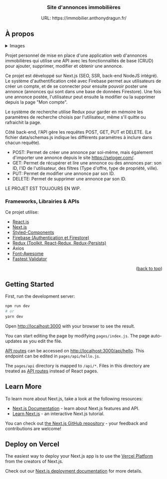 <div id="top"></div>
<br />
<div align="center">
  <h3 align="center">Site d'annonces immobilières</h3>

  <p align="center">
    URL: https://immobilier.anthonydragun.fr/
  </p>
</div>

<!-- ABOUT THE PROJECT -->
## À propos

<details class="images">
  <summary>Images</summary>
  <img align="top" src="home_desktop.jpeg" name="Page d'accueil grands écrans">
  <img align="top" src="search_desktop.jpeg" name="Page de recherche grands écrans">
  <img align="top" src="home_mobile.jpeg" name="Page d'accueil petits écrans">
  <img align="top" src="search_mobile.jpeg" name="Page de recherche petits écrans">
  <img align="top" src="speed_insight.jpg" name="Speed insight">
</details>

Projet personnel de mise en place d'une application web d'annonces immobilières qui utilise une API avec les fonctionnalités de base (CRUD) pour ajouter, supprimer, modifier et obtenir une annonce.

Ce projet est développé sur Next.js (SEO, SSR, back-end NodeJS intégré). Le système d'authentification créé avec Firebase permet aux utilisateurs de créer un compte, et de se connecter pour ensuite pouvoir poster une annonce (annonces qui sont dans une base de données Firestore). Une fois une annonce postée, l'utilisateur peut ensuite la modifier ou la supprimer depuis la page "Mon compte".

Le système de recherche utilise Redux pour garder en mémoire les paramètres de recherche choisis par l'utilisateur, même s'il quitte ou rafraichit la page.

Côté back-end, l'API gère les requêtes POST, GET, PUT et DELETE. (Le fichier data/schemas.js indique les différents paramètres à inclure dans chacun requête).

- POST: Permet de créer une annonce par soi-même, mais également d'importer une annonce depuis le site https://seloger.com/.
- GET: Permet de récupérer et lire une annonce ou des annonces par: son ID, l'ID de l'utilisateur, des filtres (Type d'offre, type de propriété, ville).
- PUT: Permet de modifier une annonce par son ID.
- DELETE: Permet de supprimer une annonce par son ID.

LE PROJET EST TOUJOURS EN WIP.

### Frameworks, Librairies & APIs

Ce projet utilise:

* [React.js](https://reactjs.org/)
* [Next.js](https://nextjs.org/)
* [Styled-Components](https://styled-components.com/)
* [Firebase (Authentication et Firestore)](https://firebase.google.com/)
* [Redux (Toolkit, React-Redux, Redux-Persists)](https://redux.js.org/)
* Axios
* [Font-Awesome](https://fontawesome.com/)
* [Fastest Validator](https://www.npmjs.com/package/fastest-validator)

<p align="right">(<a href="#top">back to top</a>)</p>



## Getting Started

First, run the development server:

```bash
npm run dev
# or
yarn dev
```

Open [http://localhost:3000](http://localhost:3000) with your browser to see the result.

You can start editing the page by modifying `pages/index.js`. The page auto-updates as you edit the file.

[API routes](https://nextjs.org/docs/api-routes/introduction) can be accessed on [http://localhost:3000/api/hello](http://localhost:3000/api/hello). This endpoint can be edited in `pages/api/hello.js`.

The `pages/api` directory is mapped to `/api/*`. Files in this directory are treated as [API routes](https://nextjs.org/docs/api-routes/introduction) instead of React pages.

## Learn More

To learn more about Next.js, take a look at the following resources:

- [Next.js Documentation](https://nextjs.org/docs) - learn about Next.js features and API.
- [Learn Next.js](https://nextjs.org/learn) - an interactive Next.js tutorial.

You can check out [the Next.js GitHub repository](https://github.com/vercel/next.js/) - your feedback and contributions are welcome!

## Deploy on Vercel

The easiest way to deploy your Next.js app is to use the [Vercel Platform](https://vercel.com/new?utm_medium=default-template&filter=next.js&utm_source=create-next-app&utm_campaign=create-next-app-readme) from the creators of Next.js.

Check out our [Next.js deployment documentation](https://nextjs.org/docs/deployment) for more details.
